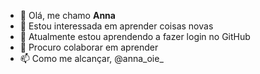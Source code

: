 - 👋 Olá, me chamo **Anna**
- 👀 Estou interessada em aprender coisas novas 
- 🌱 Atualmente estou aprendendo a fazer login no GitHub
- 💞️ Procuro colaborar em aprender 
- 📫 Como me alcançar, @anna_oie_

<!---
Niltonanna/Niltonanna is a ✨ special ✨ repository because its `README.md` (this file) appears on your GitHub profile.
You can click the Preview link to take a look at your changes.
--->
